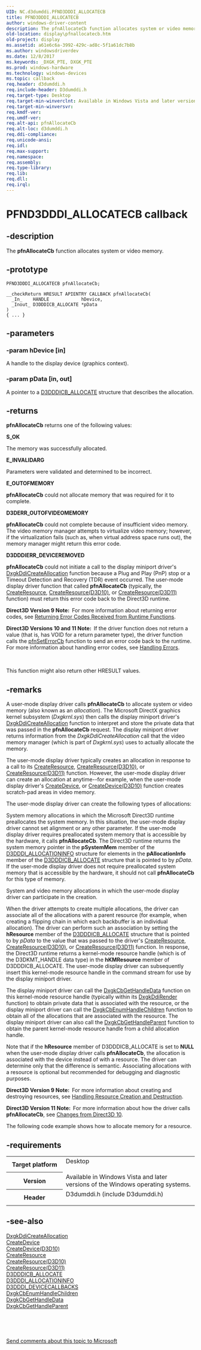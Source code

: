 ```yaml
---
UID: NC.d3dumddi.PFND3DDDI_ALLOCATECB
title: PFND3DDDI_ALLOCATECB
author: windows-driver-content
description: The pfnAllocateCb function allocates system or video memory.
old-location: display\pfnallocatecb.htm
old-project: display
ms.assetid: a61e6c6a-3992-429c-ad8c-5f1a61dc7b8b
ms.author: windowsdriverdev
ms.date: 12/8/2017
ms.keywords: _DXGK_PTE, DXGK_PTE
ms.prod: windows-hardware
ms.technology: windows-devices
ms.topic: callback
req.header: d3dumddi.h
req.include-header: D3dumddi.h
req.target-type: Desktop
req.target-min-winverclnt: Available in Windows Vista and later versions of the Windows operating systems.
req.target-min-winversvr: 
req.kmdf-ver: 
req.umdf-ver: 
req.alt-api: pfnAllocateCb
req.alt-loc: d3dumddi.h
req.ddi-compliance: 
req.unicode-ansi: 
req.idl: 
req.max-support: 
req.namespace: 
req.assembly: 
req.type-library: 
req.lib: 
req.dll: 
req.irql: 
---
```


# PFND3DDDI_ALLOCATECB callback



## -description
The <b>pfnAllocateCb</b> function allocates system or video memory.



## -prototype

````
PFND3DDDI_ALLOCATECB pfnAllocateCb;

__checkReturn HRESULT APIENTRY CALLBACK pfnAllocateCb(
  _In_    HANDLE            hDevice,
  _Inout_ D3DDDICB_ALLOCATE *pData
)
{ ... }
````


## -parameters

### -param hDevice [in]

A handle to the display device (graphics context).


### -param pData [in, out]

A pointer to a <a href="display.d3dddicb_allocate">D3DDDICB_ALLOCATE</a> structure that describes the allocation.


## -returns
<b>pfnAllocateCb</b> returns one of the following values:
<dl>
<dt><b>S_OK</b></dt>
</dl>The memory was successfully allocated.
<dl>
<dt><b>E_INVALIDARG</b></dt>
</dl>Parameters were validated and determined to be incorrect.
<dl>
<dt><b>E_OUTOFMEMORY</b></dt>
</dl><b>pfnAllocateCb</b> could not allocate memory that was required for it to complete.
<dl>
<dt><b>D3DERR_OUTOFVIDEOMEMORY </b></dt>
</dl><b>pfnAllocateCb</b> could not complete because of insufficient video memory. The video memory manager attempts to virtualize video memory; however, if the virtualization fails (such as, when virtual address space runs out), the memory manager might return this error code.
<dl>
<dt><b>D3DDDIERR_DEVICEREMOVED</b></dt>
</dl><b>pfnAllocateCb</b> could not initiate a call to the display miniport driver's <a href="..\d3dkmddi\nc-d3dkmddi-dxgkddi_createallocation.md">DxgkDdiCreateAllocation</a> function because a Plug and Play (PnP) stop or a Timeout Detection and Recovery (TDR) event occurred. The user-mode display driver function that called <b>pfnAllocateCb</b> (typically, the <a href="..\d3dumddi\nc-d3dumddi-pfnd3dddi_createresource.md">CreateResource</a>, <a href="..\d3d10umddi\nc-d3d10umddi-pfnd3d10ddi_createresource.md">CreateResource(D3D10)</a>, or <a href="..\d3d10umddi\nc-d3d10umddi-pfnd3d11ddi_createresource.md">CreateResource(D3D11)</a> function) must return this error code back to the Direct3D runtime. 

<b>Direct3D Version 9 Note:  </b>For more information about returning error codes, see <a href="https://msdn.microsoft.com/4a2384e8-407f-4248-8b31-7c4e836b15dc">Returning Error Codes Received from Runtime Functions</a>.

<b>Direct3D Versions 10 and 11 Note:  </b>If the driver function does not return a value (that is, has VOID for a return parameter type), the driver function calls the <a href="..\d3d10umddi\nc-d3d10umddi-pfnd3d10ddi_seterror_cb.md">pfnSetErrorCb</a> function to send an error code back to the runtime. For more information about handling error codes, see <a href="https://msdn.microsoft.com/ac4e056e-3304-4934-887a-5cc2b87989bd">Handling Errors</a>.

 

This function might also return other HRESULT values.


## -remarks
A user-mode display driver calls <b>pfnAllocateCb</b> to allocate system or video memory (also known as an <i>allocation</i>). The Microsoft DirectX graphics kernel subsystem (<i>Dxgkrnl.sys</i>) then calls the display miniport driver's <a href="..\d3dkmddi\nc-d3dkmddi-dxgkddi_createallocation.md">DxgkDdiCreateAllocation</a> function to interpret and store the private data that was passed in the <b>pfnAllocateCb</b> request. The display miniport driver returns information from the <i>DxgkDdiCreateAllocation</i> call that the video memory manager (which is part of <i>Dxgkrnl.sys</i>) uses to actually allocate the memory. 

The user-mode display driver typically creates an allocation in response to a call to its <a href="..\d3dumddi\nc-d3dumddi-pfnd3dddi_createresource.md">CreateResource</a>, <a href="..\d3d10umddi\nc-d3d10umddi-pfnd3d10ddi_createresource.md">CreateResource(D3D10)</a>, or <a href="..\d3d10umddi\nc-d3d10umddi-pfnd3d11ddi_createresource.md">CreateResource(D3D11)</a> function. However, the user-mode display driver can create an allocation at anytime--for example, when the user-mode display driver's <a href="..\d3dumddi\nc-d3dumddi-pfnd3dddi_createdevice.md">CreateDevice</a>, or <a href="..\d3d10umddi\nc-d3d10umddi-pfnd3d10ddi_createdevice.md">CreateDevice(D3D10)</a> function creates scratch-pad areas in video memory. 

The user-mode display driver can create the following types of allocations: 

System memory allocations in which the Microsoft Direct3D runtime preallocates the system memory. In this situation, the user-mode display driver cannot set alignment or any other parameter. If the user-mode display driver requires preallocated system memory that is accessible by the hardware, it calls <b>pfnAllocateCb</b>. The Direct3D runtime returns the system memory pointer in the <b>pSystemMem</b> member of the <a href="display.d3dddi_allocationinfo">D3DDDI_ALLOCATIONINFO</a> structure for elements in the <b>pAllocationInfo</b> member of the <a href="display.d3dddicb_allocate">D3DDDICB_ALLOCATE</a> structure that is pointed to by <i>pData</i>. If the user-mode display driver does not require preallocated system memory that is accessible by the hardware, it should not call <b>pfnAllocateCb</b> for this type of memory. 

System and video memory allocations in which the user-mode display driver can participate in the creation. 

When the driver attempts to create multiple allocations, the driver can associate all of the allocations with a parent resource (for example, when creating a flipping chain in which each backbuffer is an individual allocation). The driver can perform such an association by setting the <b>hResource</b> member of the <a href="display.d3dddicb_allocate">D3DDDICB_ALLOCATE</a> structure that is pointed to by <i>pData</i> to the value that was passed to the driver's <a href="..\d3dumddi\nc-d3dumddi-pfnd3dddi_createresource.md">CreateResource</a>, <a href="..\d3d10umddi\nc-d3d10umddi-pfnd3d10ddi_createresource.md">CreateResource(D3D10)</a>, or <a href="..\d3d10umddi\nc-d3d10umddi-pfnd3d11ddi_createresource.md">CreateResource(D3D11)</a> function. In response, the Direct3D runtime returns a kernel-mode resource handle (which is of the D3DKMT_HANDLE data type) in the <b>hKMResource</b> member of D3DDDICB_ALLOCATE. The user-mode display driver can subsequently insert this kernel-mode resource handle in the command stream for use by the display miniport driver. 

The display miniport driver can call the <a href="..\d3dkmddi\nc-d3dkmddi-dxgkcb_gethandledata.md">DxgkCbGetHandleData</a> function on this kernel-mode resource handle (typically within its <a href="..\d3dkmddi\nc-d3dkmddi-dxgkddi_render.md">DxgkDdiRender</a> function) to obtain private data that is associated with the resource, or the display miniport driver can call the <a href="..\d3dkmddi\nc-d3dkmddi-dxgkcb_enumhandlechildren.md">DxgkCbEnumHandleChildren</a> function to obtain all of the allocations that are associated with the resource. The display miniport driver can also call the <a href="..\d3dkmddi\nc-d3dkmddi-dxgkcb_gethandleparent.md">DxgkCbGetHandleParent</a> function to obtain the parent kernel-mode resource handle from a child allocation handle. 

Note that if the <b>hResource</b> member of D3DDDICB_ALLOCATE is set to <b>NULL</b> when the user-mode display driver calls <b>pfnAllocateCb</b>, the allocation is associated with the device instead of with a resource. The driver can determine only that the difference is semantic. Associating allocations with a resource is optional but recommended for debugging and diagnostic purposes.

<b>Direct3D Version 9 Note:  </b>For more information about creating and destroying resources, see <a href="https://msdn.microsoft.com/d443bdc3-1c5a-4372-9e6a-b8a4d21499b9">Handling Resource Creation and Destruction</a>.

<b>Direct3D Version 11 Note:  </b>For more information about how the driver calls <b>pfnAllocateCb</b>, see <a href="https://msdn.microsoft.com/014a5e44-f8c4-45c0-96e8-d82f37b8b28d">Changes from Direct3D 10</a>.

The following code example shows how to allocate memory for a resource.


## -requirements
<table>
<tr>
<th width="30%">
Target platform

</th>
<td width="70%">
<dl>
<dt>Desktop</dt>
</dl>
</td>
</tr>
<tr>
<th width="30%">
Version

</th>
<td width="70%">
Available in Windows Vista and later versions of the Windows operating systems.

</td>
</tr>
<tr>
<th width="30%">
Header

</th>
<td width="70%">
<dl>
<dt>D3dumddi.h (include D3dumddi.h)</dt>
</dl>
</td>
</tr>
</table>

## -see-also
<dl>
<dt>
<a href="..\d3dkmddi\nc-d3dkmddi-dxgkddi_createallocation.md">DxgkDdiCreateAllocation</a>
</dt>
<dt>
<a href="..\d3dumddi\nc-d3dumddi-pfnd3dddi_createdevice.md">CreateDevice</a>
</dt>
<dt>
<a href="..\d3d10umddi\nc-d3d10umddi-pfnd3d10ddi_createdevice.md">CreateDevice(D3D10)</a>
</dt>
<dt>
<a href="..\d3dumddi\nc-d3dumddi-pfnd3dddi_createresource.md">CreateResource</a>
</dt>
<dt>
<a href="..\d3d10umddi\nc-d3d10umddi-pfnd3d10ddi_createresource.md">CreateResource(D3D10)</a>
</dt>
<dt>
<a href="..\d3d10umddi\nc-d3d10umddi-pfnd3d11ddi_createresource.md">CreateResource(D3D11)</a>
</dt>
<dt>
<a href="display.d3dddicb_allocate">D3DDDICB_ALLOCATE</a>
</dt>
<dt>
<a href="display.d3dddi_allocationinfo">D3DDDI_ALLOCATIONINFO</a>
</dt>
<dt>
<a href="display.d3dddi_devicecallbacks">D3DDDI_DEVICECALLBACKS</a>
</dt>
<dt>
<a href="..\d3dkmddi\nc-d3dkmddi-dxgkcb_enumhandlechildren.md">DxgkCbEnumHandleChildren</a>
</dt>
<dt>
<a href="..\d3dkmddi\nc-d3dkmddi-dxgkcb_gethandledata.md">DxgkCbGetHandleData</a>
</dt>
<dt>
<a href="..\d3dkmddi\nc-d3dkmddi-dxgkcb_gethandleparent.md">DxgkCbGetHandleParent</a>
</dt>
</dl>
 

 

<a href="mailto:wsddocfb@microsoft.com?subject=Documentation%20feedback [display\display]:%20PFND3DDDI_ALLOCATECB callback function%20 RELEASE:%20(12/8/2017)&amp;body=%0A%0APRIVACY STATEMENT%0A%0AWe use your feedback to improve the documentation. We don't use your email address for any other purpose, and we'll remove your email address from our system after the issue that you're reporting is fixed. While we're working to fix this issue, we might send you an email message to ask for more info. Later, we might also send you an email message to let you know that we've addressed your feedback.%0A%0AFor more info about Microsoft's privacy policy, see http://privacy.microsoft.com/en-us/default.aspx." title="Send comments about this topic to Microsoft">Send comments about this topic to Microsoft</a>

